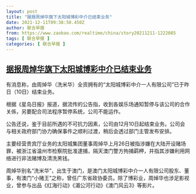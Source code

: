```yaml
---
layout: post
title: "据报周焯华旗下太阳城博彩中介已结束业务"
date: 2021-12-11T09:38:50.450Z
author: 联合早报
from: https://www.zaobao.com/realtime/china/story20211211-1222085
tags: [ 联合早报 ]
categories: [ 联合早报 ]
---
```

<!--1639230600000-->
[据报周焯华旗下太阳城博彩中介已结束业务](https://www.zaobao.com/realtime/china/story20211211-1222085)
------

<div>
<p>有消息称，由周焯华（洗米华）全资拥有的“太阳城博彩中介一人有限公司”已于昨日（10日）结束业务。</p><p>根据《星岛日报》报道，据流传的公告指，收到各娱乐场通知暂停与该公司的合作关係，另要配合司法程序暂停系统，公司不能运作。</p><p>公告还说，鉴于目前所遇的不可抗力因素，公司由12月10日起结束业务。公司会与相关政府部门协力确保事件之顺利过渡，稍后会透过部门主管发布安排。</p><section id="imu"><div id="dfp-ad-imu1">        </div></section><p>主要经营贵宾厅业务的太阳城集团董事周焯华上月26日被指涉嫌在大陆开设赌场罪，被浙江省温州市检察院批准逮捕，隔天澳门警方拘捕羁柙，并指其涉嫌利用网络进行非法赌博及清洗黑钱。</p><p>周焯华别名“洗米华”，出生于澳门，是澳门太阳城博彩中介一人有限公司股东、董事，有澳门“小赌王”之称，曾任广东省政协委员。除了博彩业，周焯华也涉足影视业，曾参与出品《红海行动》《湄公河行动》《澳门风云3》等影片。</p>      <div class="cx_paywall_placeholder" id="sph_cdp_40"></div>
</div>
